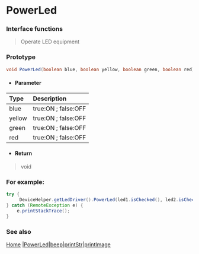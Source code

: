 # PowerLed

### Interface functions
> Operate LED equipment

### Prototype

```java
void PowerLed(boolean blue, boolean yellow, boolean green, boolean red);
```

- #### Parameter
| Type   | Description         |
| :----- | :------------------ |
| blue   | true:ON ; false:OFF |
| yellow | true:ON ; false:OFF |
| green  | true:ON ; false:OFF |
| red    | true:ON ; false:OFF |


- #### Return
> void


### For example:

```java
try {
     DeviceHelper.getLedDriver().PowerLed(led1.isChecked(), led2.isChecked(), 			led3.isChecked(), led4.isChecked());
} catch (RemoteException e) {
    e.printStackTrace();
}
```



### See also

[Home](../README.md) |[PowerLed](PowerLed.md)|[beep](beep.md)|[printStr](printStr.md)|[printImage](printImage.md)